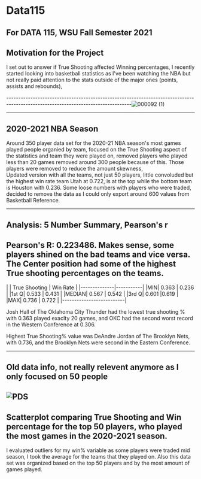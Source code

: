 # Data115
For DATA 115, WSU Fall Semester 2021
---------------------------------------------------------------------------------------------------------------------------------
Motivation for the Project
---------------------------------------------------------------------------------------------------------------------------------
I set out to answer if True Shooting affected Winning percentages, I recently started looking into basketball statistics as I've been watching the NBA but not really paid attention to the stats outside of the major ones (points, assists and rebounds), 

----------------------------------------------------------------------------------------------------------------------------------![000092 (1)](https://user-images.githubusercontent.com/91152880/144525428-38c892d7-a73d-402c-8a0c-3a2b4cafa84c.png)

----------------------------------------------------------------------------------------------------------------------------------
2020-2021 NBA Season
----------------------------------------------------------------------------------------------------------------------------------
Around 350 player data set for the 2020-21 NBA season's most games played people organied by team, focused on the True Shooting aspect of the statistics and team they were played on, removed players who played less than 20 games removed around 300 people because of this. Those players were removed to reduce the amount skewness,  
Updated version with all the teams, not just 50 players, little convoluded but the highest win rate team Utah at 0.722, is at the top while the bottom team is Houston with 0.236. 
Some loose numbers with players who were traded, decided to remove the data as I could only export around 600 values from Basketball Reference.

-------------------------------------------------------------------------------------------------------------------------------
Analysis: 5 Number Summary, Pearson's r
-------------------------------------------------------------------------------------------------------------------------------
Pearson's R: 0.223486.
Makes sense, some players shined on the bad teams and vice versa. The Center position had some of the highest True shooting percentages on the teams.
--------------------------
|   | True Shooting |	Win Rate |
|--------------|-----------|
|MIN|	0.363	   |	0.236    |
|1st Q|	0.533	 |	0.431    |
|MEDIAN|	0.567 |	 0.542    |
|3rd Q|	0.601		|0.619    |
|MAX| 0.736		 |  0.722    |
|--------------------------|

Josh Hall of The Oklahoma City Thunder had the lowest true shooting % with 0.363 played exaclty 20 games, and OKC had the second worst record in the Western Conference at 0.306.

Highest True Shooting% value was DeAndre Jordan of The Brooklyn Nets, with 0.736, and the Brooklyn Nets were second in the Eastern Conference.

----------------------------------------------------------------------------------------------------------------------------------
Old data info, not really relevent anymore as I only focused on 50 people
-----------------------------------------------------------------------------------------------------------------------------------
![PDS](https://user-images.githubusercontent.com/91152880/142282949-3ecde435-e6b0-46e8-a922-771906083eff.jpeg)
-----------------------------------------------------------------------------------------------------------------------------------
Scatterplot comparing True Shooting and Win percentage for the top 50 players, who played the most games in the 2020-2021 season.
-----------------------------------------------------------------------------------------------------------------------------------
I evaluated outliers for my win% variable as some players were traded mid season, I took the average for the teams that they played on. Also this data set was  organized based on the top 50 players and by the most amount of games played.
